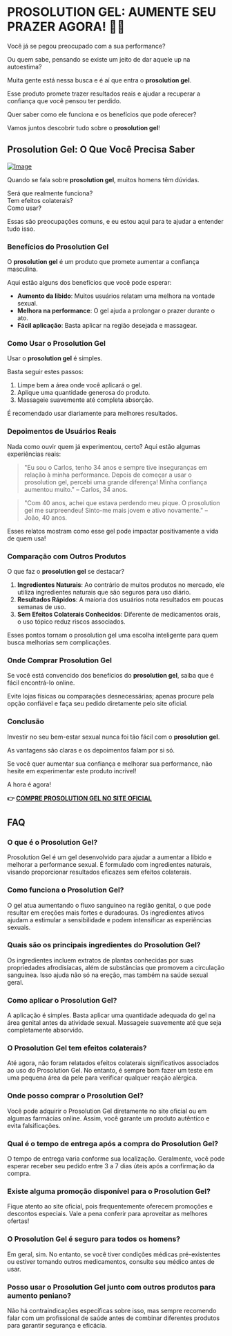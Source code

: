 # PROSOLUTION GEL: AUMENTE SEU PRAZER AGORA! 🍆🔥

Você já se pegou preocupado com a sua performance?  

Ou quem sabe, pensando se existe um jeito de dar aquele up na autoestima?  

Muita gente está nessa busca e é aí que entra o **prosolution gel**.  

Esse produto promete trazer resultados reais e ajudar a recuperar a confiança que você pensou ter perdido.  

Quer saber como ele funciona e os benefícios que pode oferecer?   

Vamos juntos descobrir tudo sobre o **prosolution gel**!

## Prosolution Gel: O Que Você Precisa Saber

[![Image](https://www2.sellhealth.com/221/p6g4b102.jpg)](https://gchaffi.com/TimUGGFQ)

Quando se fala sobre **prosolution gel**, muitos homens têm dúvidas. 

Será que realmente funciona?  
Tem efeitos colaterais?  
Como usar?  

Essas são preocupações comuns, e eu estou aqui para te ajudar a entender tudo isso.

### Benefícios do Prosolution Gel

O **prosolution gel** é um produto que promete aumentar a confiança masculina. 

Aqui estão alguns dos benefícios que você pode esperar:

- **Aumento da libido**: Muitos usuários relatam uma melhora na vontade sexual.
- **Melhora na performance**: O gel ajuda a prolongar o prazer durante o ato.
- **Fácil aplicação**: Basta aplicar na região desejada e massagear.

### Como Usar o Prosolution Gel

Usar o **prosolution gel** é simples. 

Basta seguir estes passos:

1. Limpe bem a área onde você aplicará o gel.
2. Aplique uma quantidade generosa do produto.
3. Massageie suavemente até completa absorção.

É recomendado usar diariamente para melhores resultados.

### Depoimentos de Usuários Reais

Nada como ouvir quem já experimentou, certo? Aqui estão algumas experiências reais:

> "Eu sou o Carlos, tenho 34 anos e sempre tive inseguranças em relação à minha performance. Depois de começar a usar o prosolution gel, percebi uma grande diferença! Minha confiança aumentou muito." – Carlos, 34 anos.

> "Com 40 anos, achei que estava perdendo meu pique. O prosolution gel me surpreendeu! Sinto-me mais jovem e ativo novamente." – João, 40 anos.

Esses relatos mostram como esse gel pode impactar positivamente a vida de quem usa!

### Comparação com Outros Produtos

O que faz o **prosolution gel** se destacar?

1. **Ingredientes Naturais**: Ao contrário de muitos produtos no mercado, ele utiliza ingredientes naturais que são seguros para uso diário.
2. **Resultados Rápidos**: A maioria dos usuários nota resultados em poucas semanas de uso.
3. **Sem Efeitos Colaterais Conhecidos**: Diferente de medicamentos orais, o uso tópico reduz riscos associados.

Esses pontos tornam o prosolution gel uma escolha inteligente para quem busca melhorias sem complicações.

### Onde Comprar Prosolution Gel

Se você está convencido dos benefícios do **prosolution gel**, saiba que é fácil encontrá-lo online. 

Evite lojas físicas ou comparações desnecessárias; apenas procure pela opção confiável e faça seu pedido diretamente pelo site oficial.

### Conclusão

Investir no seu bem-estar sexual nunca foi tão fácil com o **prosolution gel**. 

As vantagens são claras e os depoimentos falam por si só.

Se você quer aumentar sua confiança e melhorar sua performance, não hesite em experimentar este produto incrível!

A hora é agora!



**👉 [COMPRE PROSOLUTION GEL NO SITE OFICIAL](https://gchaffi.com/TimUGGFQ)**

## FAQ

### O que é o Prosolution Gel?
Prosolution Gel é um gel desenvolvido para ajudar a aumentar a libido e melhorar a performance sexual. É formulado com ingredientes naturais, visando proporcionar resultados eficazes sem efeitos colaterais.

### Como funciona o Prosolution Gel?
O gel atua aumentando o fluxo sanguíneo na região genital, o que pode resultar em ereções mais fortes e duradouras. Os ingredientes ativos ajudam a estimular a sensibilidade e podem intensificar as experiências sexuais.

### Quais são os principais ingredientes do Prosolution Gel?
Os ingredientes incluem extratos de plantas conhecidas por suas propriedades afrodisíacas, além de substâncias que promovem a circulação sanguínea. Isso ajuda não só na ereção, mas também na saúde sexual geral.

### Como aplicar o Prosolution Gel?
A aplicação é simples. Basta aplicar uma quantidade adequada do gel na área genital antes da atividade sexual. Massageie suavemente até que seja completamente absorvido.

### O Prosolution Gel tem efeitos colaterais?
Até agora, não foram relatados efeitos colaterais significativos associados ao uso do Prosolution Gel. No entanto, é sempre bom fazer um teste em uma pequena área da pele para verificar qualquer reação alérgica.

### Onde posso comprar o Prosolution Gel?
Você pode adquirir o Prosolution Gel diretamente no site oficial ou em algumas farmácias online. Assim, você garante um produto autêntico e evita falsificações.

### Qual é o tempo de entrega após a compra do Prosolution Gel?
O tempo de entrega varia conforme sua localização. Geralmente, você pode esperar receber seu pedido entre 3 a 7 dias úteis após a confirmação da compra.

### Existe alguma promoção disponível para o Prosolution Gel?
Fique atento ao site oficial, pois frequentemente oferecem promoções e descontos especiais. Vale a pena conferir para aproveitar as melhores ofertas!

### O Prosolution Gel é seguro para todos os homens?
Em geral, sim. No entanto, se você tiver condições médicas pré-existentes ou estiver tomando outros medicamentos, consulte seu médico antes de usar.

### Posso usar o Prosolution Gel junto com outros produtos para aumento peniano?
Não há contraindicações específicas sobre isso, mas sempre recomendo falar com um profissional de saúde antes de combinar diferentes produtos para garantir segurança e eficácia.
